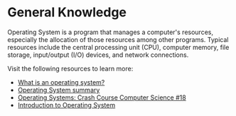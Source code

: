 # General Knowledge

Operating System is a program that manages a computer's resources, especially the allocation of those resources among other programs. Typical resources include the central processing unit (CPU), computer memory, file storage, input/output (I/O) devices, and network connections.

Visit the following resources to learn more:

- [What is an operating system?](https://edu.gcfglobal.org/en/computerbasics/understanding-operating-systems/1/)
- [Operating System summary](https://www.guru99.com/os-tutorial.html)
- [Operating Systems: Crash Course Computer Science #18](https://www.youtube.com/watch?v=26QPDBe-NB8&ab_channel=CrashCourse)
- [Introduction to Operating System](https://www.youtube.com/watch?v=vBURTt97EkA&list=PL9hkZBQk8d1zEGbY7ShWCZ2n1gtxqkRrS&index=1)
